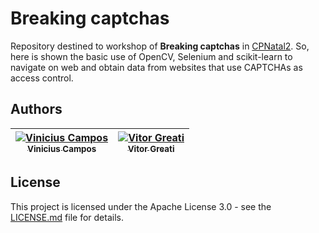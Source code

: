 # Breaking captchas

Repository destined to workshop of **Breaking captchas** in <a href="https://brasil.campus-party.org/">CPNatal2</a>. So, here is shown the basic use of OpenCV, Selenium and scikit-learn to navigate on web and obtain data from websites that use CAPTCHAs as access control.

## Authors

[![Vinicius Campos](https://avatars.githubusercontent.com/vinihcampos?s=100)<br /><sub>Vinicius Campos</sub>](https://github.com/vinihcampos) | [![Vitor Greati](https://avatars.githubusercontent.com/greati?s=100)<br /><sub>Vitor Greati</sub>](https://github.com/greati)
------------ | -------------

## License

This project is licensed under the Apache License 3.0 - see the [LICENSE.md](LICENSE) file for details.
